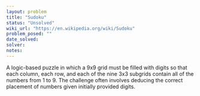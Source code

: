 ```yaml
---
layout: problem
title: "Sudoku"
status: "Unsolved"
wiki_url: "https://en.wikipedia.org/wiki/Sudoku"
problem_posed: ""
date_solved:
solver:
notes:
---
```

A logic-based puzzle in which a 9x9 grid must be filled with digits so that each column, each row, and each of the nine 3x3 subgrids contain all of the numbers from 1 to 9. The challenge often involves deducing the correct placement of numbers given initially provided digits.